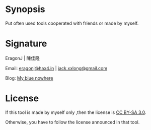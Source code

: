 # Synopsis #
Put often used tools cooperated with friends or made by myself.

# Signature #
EragonJ | 陳佳隆

Email: eragonj@hax4.in | jack.xxlong@gmail.com

Blog: [My blue nowhere](http://eragonj.hax4.in)

# License #
If this tool is made by myself only ,then the license is [CC BY-SA 3.0](http://creativecommons.org/licenses/by-sa/3.0/).

Otherwise, you have to follow the license announced in that tool.
